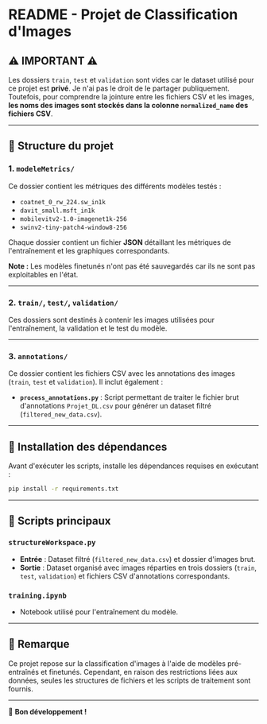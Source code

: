 # README - Projet de Classification d'Images

## ⚠️ IMPORTANT ⚠️
Les dossiers `train`, `test` et `validation` sont vides car le dataset utilisé pour ce projet est **privé**. Je n'ai pas le droit de le partager publiquement. Toutefois, pour comprendre la jointure entre les fichiers CSV et les images, **les noms des images sont stockés dans la colonne `normalized_name` des fichiers CSV**.

---

## 📂 Structure du projet

### 1. `modeleMetrics/`
Ce dossier contient les métriques des différents modèles testés :

- `coatnet_0_rw_224.sw_in1k`
- `davit_small.msft_in1k`
- `mobilevitv2-1.0-imagenet1k-256`
- `swinv2-tiny-patch4-window8-256`

Chaque dossier contient un fichier **JSON** détaillant les métriques de l'entraînement et les graphiques correspondants.

**Note :** Les modèles finetunés n'ont pas été sauvegardés car ils ne sont pas exploitables en l'état.

---

### 2. `train/`, `test/`, `validation/`
Ces dossiers sont destinés à contenir les images utilisées pour l'entraînement, la validation et le test du modèle.

---

### 3. `annotations/`
Ce dossier contient les fichiers CSV avec les annotations des images (`train`, `test` et `validation`). Il inclut également :

- **`process_annotations.py`** : Script permettant de traiter le fichier brut d'annotations `Projet_DL.csv` pour générer un dataset filtré (`filtered_new_data.csv`).

---

## 🚀 Installation des dépendances
Avant d'exécuter les scripts, installe les dépendances requises en exécutant :
```bash
pip install -r requirements.txt
```

---

## 📜 Scripts principaux

### `structureWorkspace.py`
- **Entrée** : Dataset filtré (`filtered_new_data.csv`) et dossier d'images brut.
- **Sortie** : Dataset organisé avec images réparties en trois dossiers (`train`, `test`, `validation`) et fichiers CSV d'annotations correspondants.

### `training.ipynb`
- Notebook utilisé pour l'entraînement du modèle.

---

## 📝 Remarque
Ce projet repose sur la classification d'images à l'aide de modèles pré-entraînés et finetunés. Cependant, en raison des restrictions liées aux données, seules les structures de fichiers et les scripts de traitement sont fournis.

---

🔧 **Bon développement !**

